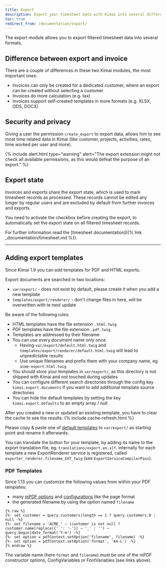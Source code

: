 ```yaml
---
title: Export
description: Export your timesheet data with Kimai into several different formats
toc: true
redirect_from: /documentation/export/
---
```


The export module allows you to export filtered timesheet data into several formats.

## Difference between export and invoice

There are a couple of differences in these two Kimai modules, the most important ones:

- Invoices can only be created for a dedicated customer, where an export can be created without selecting a customer
- Invoices do more calculation (e.g. tax) 
- Invoices support self-created templates in more formats (e.g. XLSX, ODS, DOCX)

## Security and privacy

Giving a user the permission `create_export` to export data, allows him to see most time related data in Kimai 
(like customer, projects, activities, rates, time worked per user and more).

{% include alert.html type="warning" alert="The export extension might not check all available permissions, as this would defeat the purpose of an export." %}

## Export state

Invoices and exports share the export state, which is used to mark timesheet records as processed. 
These records cannot be edited any longer by regular users and are excluded by default from further invoices and exports.
 
You need to activate the checkbox before creating the export, to automatically set the export state on all filtered timesheet records.

For further information read the [timesheet documentation]({% link _documentation/timesheet.md %}).

***

## Adding export templates

Since Kimai 1.9 you can add templates for PDF and HTML exports.

Export documents are searched in two locations:

- `var/export/` - does not exist by default, please create it when you add a new template
- `templates/export/renderer/` - don't change files in here, will be overwritten with te next update

Be aware of the following rules:

- HTML templates have the file extension `.html.twig`
- PDF templates have the file extension `.pdf.twig`
- Templates are addressed by their filename 
- You can use every document name only once.
  - Having `var/export/default.html.twig` and `templates/export/renderer/default.html.twig` will lead to unpredictable results 
  - Use unique filenames and prefix them with your company name, eg `acme-export.html.twig` 
- You should store your templates in `var/export/`, as this directory is not shipped with Kimai and not touched during updates
- You can configure different search directories through the config key `kimai.export.documents` if you want to add additional template source directories 
- You can hide the default templates by setting the key `kimai.export.defaults` to an empty array / null
 
After you created a new or updated an existing template, you have to clear the cache to see the results:
{% include cache-refresh.html %} 

Please copy & paste one of [default templates](https://github.com/kevinpapst/kimai2/tree/master/templates/export/renderer) to `var/export/` 
as starting point and rename it afterwards.

You can translate the button for your template, by adding its name to the export translation file, eg. `translations/export.en.xlf`.
Internally for each template a new ExportRenderer service is registered, called `exporter_renderer.filename_EXT_twig` (see `ExportServiceCompilerPass`).   

### PDF Templates

Since 1.13 you can customize the following values from within your PDF templates:
 - many [mPDF options](https://mpdf.github.io/reference/mpdf-functions/construct.html) and [configurations](https://mpdf.github.io/reference/mpdf-variables/overview.html) like the page format
 - the generated filename by using the option named `filename`

```
{% raw %}
{%- set customer = query.customers|length == 1 ? query.customers.0 : null -%}
{%- set filename = 'ACME_' ~ (customer is not null ? customer.name|replace({' ': '-'}) ~ '_' : '') ~ query.begin|date_format('Y-m') -%}
{%- set option = pdfContext.setOption('filename', filename) -%}
{%- set option = pdfContext.setOption('format', 'A4-L') -%}
{% endraw %}
```

The variable name (here `format` and `filename`) must be one of the mPDF constructor options, ConfigVariables or FontVariables (see links above).
